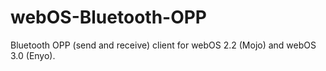 webOS-Bluetooth-OPP
===================

Bluetooth OPP (send and receive) client for webOS 2.2 (Mojo) and webOS 3.0 (Enyo).
